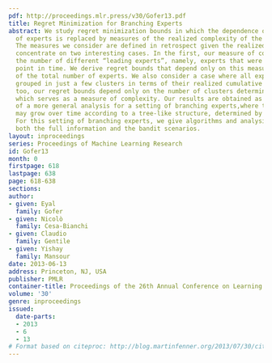 ```yaml
---
pdf: http://proceedings.mlr.press/v30/Gofer13.pdf
title: Regret Minimization for Branching Experts
abstract: We study regret minimization bounds in which the dependence on the number
  of experts is replaced by measures of the realized complexity of the expert class.
  The measures we consider are defined in retrospect given the realized losses. We
  concentrate on two interesting cases. In the first, our measure of complexity is
  the number of different “leading experts”, namely, experts that were best at some
  point in time. We derive regret bounds that depend only on this measure, independent
  of the total number of experts. We also consider a case where all experts remain
  grouped in just a few clusters in terms of their realized cumulative losses. Here
  too, our regret bounds depend only on the number of clusters determined in retrospect,
  which serves as a measure of complexity. Our results are obtained as special cases
  of a more general analysis for a setting of branching experts,where the set of experts
  may grow over time according to a tree-like structure, determined by an adversary.
  For this setting of branching experts, we give algorithms and analysis that cover
  both the full information and the bandit scenarios.
layout: inproceedings
series: Proceedings of Machine Learning Research
id: Gofer13
month: 0
firstpage: 618
lastpage: 638
page: 618-638
sections: 
author:
- given: Eyal
  family: Gofer
- given: Nicolò
  family: Cesa-Bianchi
- given: Claudio
  family: Gentile
- given: Yishay
  family: Mansour
date: 2013-06-13
address: Princeton, NJ, USA
publisher: PMLR
container-title: Proceedings of the 26th Annual Conference on Learning Theory
volume: '30'
genre: inproceedings
issued:
  date-parts:
  - 2013
  - 6
  - 13
# Format based on citeproc: http://blog.martinfenner.org/2013/07/30/citeproc-yaml-for-bibliographies/
---
```

